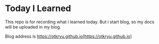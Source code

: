 # Today I Learned

This repo is for recording what i learned today.
But i start blog, so my docs will be uploaded in my blog.

Blog address is https://otkryu.github.io[https://otkryu.github.io]
